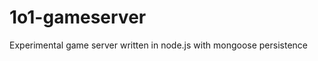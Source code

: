 1o1-gameserver
==============

Experimental game server written in node.js with mongoose persistence

